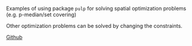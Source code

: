 Examples of using package `pulp` for solving spatial optimization problems (e.g. p-median/set covering)

Other optimization problems can be solved by changing the constraints.

[Github](https://github.com/wsqstar/sp_opt_pulp_example/tree/main)